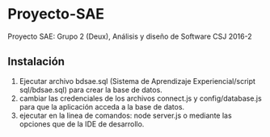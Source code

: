 # Proyecto-SAE
Proyecto SAE: Grupo 2 (Deux), Análisis y diseño de Software CSJ 2016-2

## Instalación

1. Ejecutar archivo bdsae.sql (Sistema de Aprendizaje Experiencial/script sql/bdsae.sql)  para crear la base de datos.
2. cambiar las credenciales de los archivos connect.js y config/database.js para que la aplicación acceda a la base de datos.
3. ejecutar en la linea de comandos: node server.js  o mediante las opciones que de la IDE de desarrollo.


